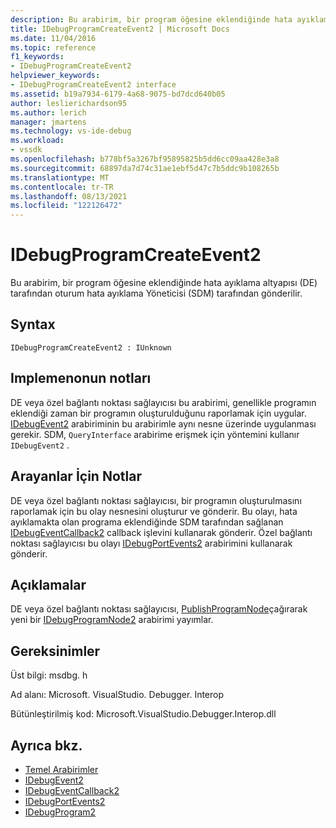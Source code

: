 ```yaml
---
description: Bu arabirim, bir program öğesine eklendiğinde hata ayıklama altyapısı (DE) tarafından oturum hata ayıklama Yöneticisi (SDM) tarafından gönderilir.
title: IDebugProgramCreateEvent2 | Microsoft Docs
ms.date: 11/04/2016
ms.topic: reference
f1_keywords:
- IDebugProgramCreateEvent2
helpviewer_keywords:
- IDebugProgramCreateEvent2 interface
ms.assetid: b19a7934-6179-4a68-9075-bd7dcd640b05
author: leslierichardson95
ms.author: lerich
manager: jmartens
ms.technology: vs-ide-debug
ms.workload:
- vssdk
ms.openlocfilehash: b778bf5a3267bf95895825b5dd6cc09aa428e3a8
ms.sourcegitcommit: 68897da7d74c31ae1ebf5d47c7b5ddc9b108265b
ms.translationtype: MT
ms.contentlocale: tr-TR
ms.lasthandoff: 08/13/2021
ms.locfileid: "122126472"
---
```

# <a name="idebugprogramcreateevent2"></a>IDebugProgramCreateEvent2
Bu arabirim, bir program öğesine eklendiğinde hata ayıklama altyapısı (DE) tarafından oturum hata ayıklama Yöneticisi (SDM) tarafından gönderilir.

## <a name="syntax"></a>Syntax

```
IDebugProgramCreateEvent2 : IUnknown
```

## <a name="notes-for-implementers"></a>Implemenonun notları
 DE veya özel bağlantı noktası sağlayıcısı bu arabirimi, genellikle programın eklendiği zaman bir programın oluşturulduğunu raporlamak için uygular. [IDebugEvent2](../../../extensibility/debugger/reference/idebugevent2.md) arabiriminin bu arabirimle aynı nesne üzerinde uygulanması gerekir. SDM, `QueryInterface` arabirime erişmek için yöntemini kullanır `IDebugEvent2` .

## <a name="notes-for-callers"></a>Arayanlar İçin Notlar
 DE veya özel bağlantı noktası sağlayıcısı, bir programın oluşturulmasını raporlamak için bu olay nesnesini oluşturur ve gönderir. Bu olayı, hata ayıklamakta olan programa eklendiğinde SDM tarafından sağlanan [IDebugEventCallback2](../../../extensibility/debugger/reference/idebugeventcallback2.md) callback işlevini kullanarak gönderir. Özel bağlantı noktası sağlayıcısı bu olayı [IDebugPortEvents2](../../../extensibility/debugger/reference/idebugportevents2.md) arabirimini kullanarak gönderir.

## <a name="remarks"></a>Açıklamalar
 DE veya özel bağlantı noktası sağlayıcısı, [PublishProgramNode](../../../extensibility/debugger/reference/idebugprogrampublisher2-publishprogramnode.md)çağırarak yeni bir [IDebugProgramNode2](../../../extensibility/debugger/reference/idebugprogramnode2.md) arabirimi yayımlar.

## <a name="requirements"></a>Gereksinimler
 Üst bilgi: msdbg. h

 Ad alanı: Microsoft. VisualStudio. Debugger. Interop

 Bütünleştirilmiş kod: Microsoft.VisualStudio.Debugger.Interop.dll

## <a name="see-also"></a>Ayrıca bkz.
- [Temel Arabirimler](../../../extensibility/debugger/reference/core-interfaces.md)
- [IDebugEvent2](../../../extensibility/debugger/reference/idebugevent2.md)
- [IDebugEventCallback2](../../../extensibility/debugger/reference/idebugeventcallback2.md)
- [IDebugPortEvents2](../../../extensibility/debugger/reference/idebugportevents2.md)
- [IDebugProgram2](../../../extensibility/debugger/reference/idebugprogram2.md)
